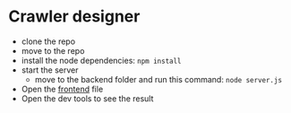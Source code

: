 # Crawler designer
- clone the repo
- move to the repo
- install the node dependencies: `npm install`
- start the server
  - move to the backend folder and run this command: `node server.js`
- Open the [frontend](./frontend/index.html) file
- Open the dev tools to see the result